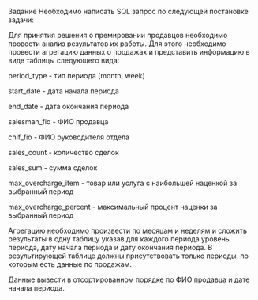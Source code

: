 Задание
Необходимо написать SQL запрос по следующей постановке задачи:

Для принятия решения о премировании продавцов необходимо провести анализ результатов их работы. Для этого необходимо провести агрегацию данных о продажах и представить информацию в виде таблицы следующего вида:

period_type - тип периода (month, week)

start_date - дата начала периода

end_date - дата окончания периода

salesman_fio - ФИО продавца

chif_fio - ФИО руководителя отдела

sales_count - количество сделок

sales_sum - сумма сделок

max_overcharge_item - товар или услуга с наибольшей наценкой за выбранный период

max_overcharge_percent - максимальный процент наценки за выбранный период

Агрегацию необходимо произвести по месяцам и неделям и сложить результаты в одну таблицу указав для каждого периода уровень периода, дату начала периода и дату окончания периода. В результирующей таблице должны присутствовать только периоды, по которым есть данные по продажам.

Данные вывести в отсортированном порядке по ФИО продавца и дате начала периода.
